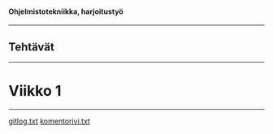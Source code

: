 #### Ohjelmistotekniikka, harjoitustyö
--------------------------------------
## Tehtävät
--------------------------------------
# Viikko 1
--------------------------------------
[gitlog.txt](https://github.com/ntgf/ot-harjoitustyo/blob/master/laskarit/viikko1/gitlog.txt)
[komentorivi.txt](https://github.com/ntgf/ot-harjoitustyo/blob/master/laskarit/viikko1/komentorivi.txt)
